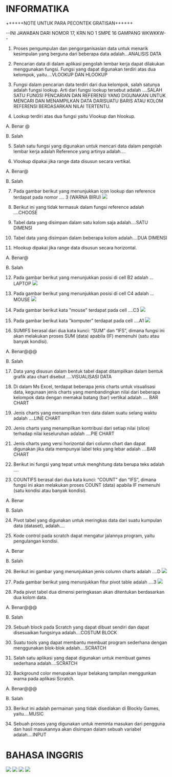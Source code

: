 # INFORMATIKA
++++++NOTE UNTUK PARA PECONTEK GRATISAN++++++

--INI JAWABAN DARI NOMOR 17, KRN  NO 1 SMPE 16 GAMPANG WKWKKW--
1.	Proses pengumpulan dan pengorganisasian data untuk menarik kesimpulan yang berguna dari beberapa data adalah…ANALISIS DATA



2.	Pencarian data di dalam aplikasi pengolah lembar kerja dapat dilakukan menggunakan fungsi. Fungsi yang dapat digunakan terdiri atas dua kelompok, yaitu….VLOOKUP DAN HLOOKUP



3.	Fungsi dalam pencarian data terdiri dari dua kelompok, salah satunya adalah fungsi lookup. Arti dari fungsi lookup tersebut adalah ….SALAH SATU FUNGSI PENCARIAN DAN REFERENSI YANG DIGUNAKAN UNTUK MENCARI DAN MENAMPILKAN DATA DARISUATU BARIS ATAU KOLOM REFERENSI BERDASARKAN NILAI TERTENTU.





4.	Lookup terdiri atas dua fungsi yaitu Vlookup dan hlookup.

A.	Benar @

B.	Salah





5.	Salah satu fungsi yang digunakan untuk mencari data dalam pengolah lembar kerja adalah Reference yang artinya adalah….



6.	Vlookup dipakai jika range data disusun secara vertikal.

A.	Benar@

B.	Salah 



7.	Pada gambar berikut yang menunjukkan icon lookup dan reference terdapat pada nomor …. 3 (WARNA BIRU) 
![](INFORMATIKA/no7.jpg) 
 



8.	Berikut ini yang tidak termasuk dalam fungsi reference adalah ….CHOOSE



9.	Tabel data yang disimpan dalam satu kolom saja adalah….SATU DIMENSI



10.	Tabel data yang disimpan dalam beberapa kolom adalah….DUA DIMENSI



11.	Hlookup dipakai jika range data disusun secara horizontal.

A.	Benar@

B.	Salah 









12.	Pada gambar berikut yang menunjukkan posisi di cell B2 adalah …LAPTOP
![](INFORMATIKA/no12.jpg) 


 





13.	Pada gambar berikut yang menunjukkan posisi di cell C4 adalah …MOUSE
![](INFORMATIKA/no13.jpg) 
















14.	Pada gambar berikut kata "mouse"  terdapat pada cell ….C3
![](INFORMATIKA/no14.jpg) 
















 



15.	Pada gambar berikut kata "komputer" terdapat pada cell ….A1
![](INFORMATIKA/no15.jpg) 
















  

16.	SUMIFS berasal dari dua kata kunci: “SUM” dan “IFS”, dimana fungsi ini akan melakukan proses SUM (data) apabila (IF) memenuhi (satu atau banyak kondisi).

A.	Benar@@@

B.	Salah



17.	Data yang disusun dalam bentuk tabel dapat ditampilkan dalam bentuk grafik atau chart disebut ….VISUALISASI DATA



18.	Di dalam Ms Excel, terdapat beberapa jenis charts untuk visualisasi data, kegunaan jenis charts yang membandingkan nilai dari beberapa kelompok data dengan memakai batang (bar) vertikal adalah …. BAR CHART



19.	Jenis charts yang menampilkan tren data dalam suatu selang waktu adalah ….LINE CHART



20.	Jenis charts yang menampilkan kontribusi dari setiap nilai (slice) terhadap nilai keseluruhan adalah ….PIE CHART



21.	Jenis charts yang versi horizontal dari column chart dan dapat digunakan jika data mempunyai label teks yang lebar adalah ….BAR CHART



22.	Berikut ini fungsi yang tepat untuk menghitung data berupa teks adalah ….  



23.	COUNTIFS berasal dari dua kata kunci: “COUNT” dan “IFS”, dimana fungsi ini akan melakukan proses COUNT (data) apabila IF memenuhi (satu kondisi atau banyak kondisi).

A.	Benar

B.	Salah



24.	Pivot tabel yang digunakan untuk meringkas data dari suatu kumpulan data (dataset), adalah….



25.	Kode control pada scratch dapat mengatur jalannya program, yaitu pengulangan kondisi.

A.	Benar

B.	Salah





26.	Berikut ini gambar yang menunjukkan jenis column charts adalah ….D
![](INFORMATIKA/no26.jpg) 








27.	Pada gambar berikut yang menunjukkan fitur pivot table adalah ….3
![](INFORMATIKA/no27.jpg) 
 





28.	Pada pivot tabel dua dimensi peringkasan akan ditentukan berdasarkan dua kolom data.

A.	Benar@@@

B.	Salah



29.	Sebuah block pada Scratch yang dapat dibuat sendiri dan dapat disesuaikan fungsinya adalah….COSTUM BLOCK



30.	Suatu tools yang dapat membantu membuat program sederhana dengan menggunakan blok-blok adalah….SCRATCH



31.	Salah satu aplikasi yang dapat digunakan untuk membuat games sederhana adalah….SCRATCH



32.	Background color merupakan layar belakang tampilan menggunkan warna pada aplikasi Scratch.

A.	Benar@@@

B.	Salah



33.	Berikut ini adalah permainan yang tidak disediakan di Blockly Games, yaitu….MUSIC



34.	Sebuah proses yang digunakan untuk meminta masukan dari pengguna dan hasil masukannya akan disimpan dalam sebuah variabel adalah….INPUT

# BAHASA INGGRIS
![](INGGRIS/1.jpg) 
![](INGGRIS/2.jpg) 
![](INGGRIS/4.jpg) 
![](INGGRIS/3.jpg) 

